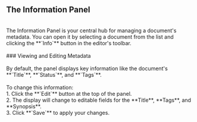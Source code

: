 ## The Information Panel
<br>
The Information Panel is your central hub for managing a document's metadata. You can open it by selecting a document from the list and clicking the **`Info`** button in the editor's toolbar.
<br>
<br>
### Viewing and Editing Metadata
<br>
<br>
By default, the panel displays key information like the document's **`Title`**, **`Status`**, and **`Tags`**.
<br>
<br>
To change this information:<br>
1.  Click the **`Edit`** button at the top of the panel.<br>
2.  The display will change to editable fields for the **Title**, **Tags**, and **Synopsis**.<br>
3.  Click **`Save`** to apply your changes.<br>